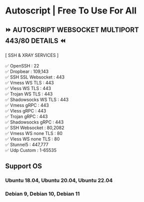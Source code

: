 # Autoscript | Free To Use For All
## ⏩ AUTOSCRIPT WEBSOCKET MULTIPORT 443/80 DETAILS ⏪

[ SSH & XRAY SERVICES ] <br>
<br>
✅ OpenSSH : 22 <br>
✅ Dropbear : 109,143 <br>
✅ SSH SSL Websocket : 443 <br>
✅ Vmess WS TLS : 443 <br>
✅ Vless WS TLS : 443 <br>
✅ Trojan WS TLS : 443 <br>
✅ Shadowsocks WS TLS : 443 <br>
✅ Vmess gRPC : 443 <br>
✅ Vless gRPC : 443 <br>
✅ Trojan gRPC : 443 <br>
✅ Shadowsocks gRPC : 443 <br>
✅ SSH Websocket : 80,2082 <br>
✅ Vmess WS none TLS : 80 <br>
✅ Vless WS none TLS : 80 <br>
✅ Stunnel5 : 447,777 <br>
✅ Udp Custom : 1-65535 <br>

## Support OS
### Ubuntu 18.04, Ubuntu 20.04, Ubuntu 22.04
### Debian 9, Debian 10, Debian 11
